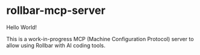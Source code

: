 # rollbar-mcp-server

Hello World!

This is a work-in-progress MCP (Machine Configuration Protocol) server to allow using Rollbar with AI coding tools.
